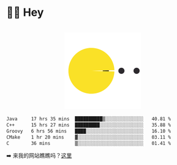 
# 👋🏻 Hey
<div align="center">
	<br>
	<img src="https://raw.githubusercontent.com/Aniket965/Aniket965/master/pacman.svg?sanitize=true" width="200" height="200">
	<br>
</div>

<!--START_SECTION:waka-->
```text
Java     17 hrs 35 mins  ██████████▒░░░░░░░░░░░░░░   40.81 % 
C++      15 hrs 27 mins  █████████░░░░░░░░░░░░░░░░   35.88 % 
Groovy   6 hrs 56 mins   ████░░░░░░░░░░░░░░░░░░░░░   16.10 % 
CMake    1 hr 20 mins    ▓░░░░░░░░░░░░░░░░░░░░░░░░   03.11 % 
C        36 mins         ▒░░░░░░░░░░░░░░░░░░░░░░░░   01.41 % 
```
<!--END_SECTION:waka-->

 ➡️  来我的网站瞧瞧吗？[这里](https://www.shaolongfei.com)
